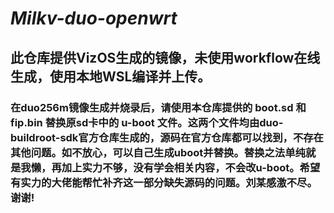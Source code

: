 # *Milkv-duo-openwrt*
## 此仓库提供VizOS生成的镜像，未使用workflow在线生成，使用本地WSL编译并上传。
### 在duo256m镜像生成并烧录后，请使用本仓库提供的 boot.sd 和 fip.bin 替换原sd卡中的 u-boot 文件。这两个文件均由duo-buildroot-sdk官方仓库生成的，源码在官方仓库都可以找到，不存在其他问题。如不放心，可以自己生成uboot并替换。替换之法单纯就是我懒，再加上实力不够，没有学会相关内容，不会改u-boot。希望有实力的大佬能帮忙补齐这一部分缺失源码的问题。刘某感激不尽。谢谢!
